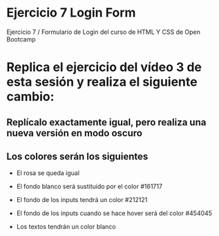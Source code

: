 # Ejercicio 7 Login Form
Ejercicio 7 / Formulario de Login del curso de HTML Y CSS de Open Bootcamp

# Replica el ejercicio del vídeo 3 de esta sesión y realiza el siguiente cambio:

## Replícalo exactamente igual, pero realiza una nueva versión en modo oscuro
 
## Los colores serán los siguientes

* El rosa se queda igual

* El fondo blanco será sustituido por el color #161717

* El fondo de los inputs tendrá un color #212121

* El fondo de los inputs cuando se hace hover será del color #454045

* Los textos tendrán un color blanco
